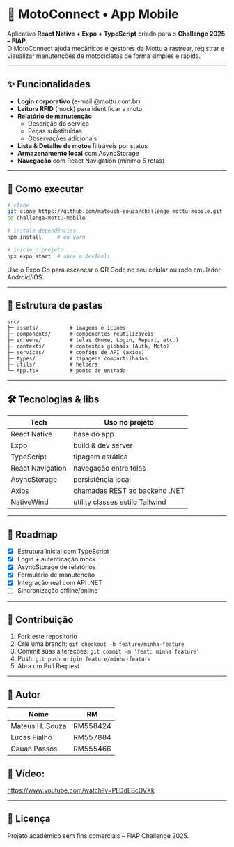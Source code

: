 # 🛵 MotoConnect • App Mobile

Aplicativo **React Native + Expo + TypeScript** criado para o **Challenge 2025 – FIAP**.  
O MotoConnect ajuda mecânicos e gestores da Mottu a rastrear, registrar e visualizar manutenções de motocicletas de forma simples e rápida.

---

## ✨ Funcionalidades

- **Login corporativo** (e-mail @mottu.com.br)  
- **Leitura RFID** (mock) para identificar a moto  
- **Relatório de manutenção**  
  - Descrição do serviço  
  - Peças substituídas  
  - Observações adicionais  
- **Lista & Detalhe de motos** filtráveis por status  
- **Armazenamento local** com AsyncStorage  
- **Navegação** com React Navigation (mínimo 5 rotas)  

---

## 🚀 Como executar

```bash
# clone
git clone https://github.com/mateush-souza/challenge-mottu-mobile.git
cd challenge-mottu-mobile

# instale dependências
npm install     # ou yarn

# inicie o projeto
npx expo start  # abre o DevTools
```

Use o Expo Go para escanear o QR Code no seu celular ou rode emulador Android/iOS.

---

## 📂 Estrutura de pastas

```
src/
├─ assets/          # imagens e ícones
├─ components/      # componentes reutilizáveis
├─ screens/         # telas (Home, Login, Report, etc.)
├─ contexts/        # contextos globais (Auth, Moto)
├─ services/        # configs de API (axios)
├─ types/           # tipagens compartilhadas
├─ utils/           # helpers
└─ App.tsx          # ponto de entrada
```

---

## 🛠️ Tecnologias & libs

| Tech | Uso no projeto |
|------|----------------|
| React Native | base do app |
| Expo | build & dev server |
| TypeScript | tipagem estática |
| React Navigation | navegação entre telas |
| AsyncStorage | persistência local |
| Axios | chamadas REST ao backend .NET |
| NativeWind | utility classes estilo Tailwind |

---

## 📅 Roadmap

- [x] Estrutura inicial com TypeScript
- [x] Login + autenticação mock
- [x] AsyncStorage de relatórios
- [x] Formulário de manutenção
- [x] Integração real com API .NET
- [ ] Sincronização offline/online

---

## 🤝 Contribuição

1. Fork este repositório
2. Crie uma branch: `git checkout -b feature/minha-feature`
3. Commit suas alterações: `git commit -m 'feat: minha feature'`
4. Push: `git push origin feature/minha-feature`
5. Abra um Pull Request

---

## 👤 Autor

| Nome | RM |
|------|-----|
| Mateus H. Souza | RM558424 |
| Lucas Fialho | RM557884 |
| Cauan Passos | RM555466 |

## 🚀 Vídeo:
https://www.youtube.com/watch?v=PLDdEBcDVXk

---



## 📜 Licença

Projeto acadêmico sem fins comerciais – FIAP Challenge 2025.

